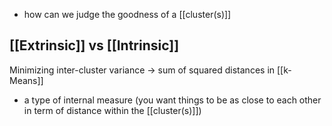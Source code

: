- how can we judge the goodness of a [[cluster(s)]]
## [[Extrinsic]] vs [[Intrinsic]]
Minimizing inter-cluster variance $\rightarrow$ sum of squared distances in [[k-Means]]
- a type of internal measure (you want things to be as close to each other in term of distance within the [[cluster(s)]])